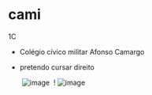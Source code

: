 # cami
1C
* Colégio cívico militar Afonso Camargo
* pretendo cursar direito

  ![]() ![image](https://github.com/camiisslx/cami/assets/145034020/12ff05cf-5d00-4fdc-8210-e5712d6202f9)
  ![]() ! ![image](https://github.com/camiisslx/cami/assets/145034020/5e88d159-2df9-4e3e-892a-cbc7809260ed)


